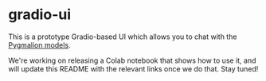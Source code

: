 # gradio-ui

This is a prototype Gradio-based UI which allows you to chat with the [Pygmalion models](https://huggingface.co/Pygmalion-AI).

We're working on releasing a Colab notebook that shows how to use it, and will update this README with the relevant links once we do that. Stay tuned!
